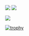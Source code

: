 <!-- <p align="left"> 
  <img alt="Top Langs" height="150px" src="https://github-readme-stats.vercel.app/api/top-langs/?username=RyotaAbe1014&layout=compact&count_private=true&show_icons=true" />
  <img alt="github stats" height="150px" src="https://github-readme-stats.vercel.app/api?username=RyotaAbe1014&count_private=true&show_icons=true&show_icons=true" />
</p> -->

![](https://github-profile-summary-cards.vercel.app/api/cards/stats?username=RyotaAbe1014&theme=github_dark)
![](https://github-profile-summary-cards.vercel.app/api/cards/repos-per-language?username=RyotaAbe1014)

![](https://github-profile-summary-cards.vercel.app/api/cards/profile-details?username=RyotaAbe1014)

[![trophy](https://github-profile-trophy.vercel.app/?username=RyotaAbe1014&column=7
)](https://github.com/ryo-ma/github-profile-trophy)


